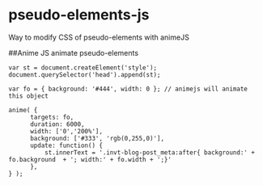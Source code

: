 # pseudo-elements-js
Way to modify CSS of pseudo-elements with animeJS

##Anime JS animate pseudo-elements
```
var st = document.createElement('style');
document.querySelector('head').append(st);

var fo = { background: '#444', width: 0 }; // animejs will animate this object

anime( {
      targets: fo,
      duration: 6000,
      width: ['0','200%'],
      background: ['#333', 'rgb(0,255,0)'],
      update: function() {
          st.innerText = '.invt-blog-post_meta:after{ background:' + fo.background  + '; width:' + fo.width + ';}'
      },
} );
```
